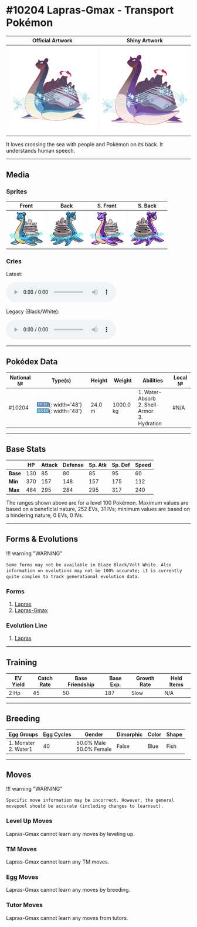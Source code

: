 # #10204 Lapras-Gmax - Transport Pokémon

| Official Artwork | Shiny Artwork |
|------------------|---------------|
| ![Official Artwork](https://raw.githubusercontent.com/PokeAPI/sprites/master/sprites/pokemon/other/official-artwork/10204.png) | ![Official Artwork2](https://raw.githubusercontent.com/PokeAPI/sprites/master/sprites/pokemon/other/official-artwork/shiny/10204.png) |

It loves crossing the sea with people and Pokémon on its back. It understands human speech.

---

## Media

### Sprites

| Front | Back | S. Front | S. Back |
|-------|------|----------|---------|
| ![Front](https://raw.githubusercontent.com/PokeAPI/sprites/master/sprites/pokemon/versions/generation-v/black-white/10204.png) | ![Back](https://raw.githubusercontent.com/PokeAPI/sprites/master/sprites/pokemon/versions/generation-v/black-white/back/10204.png) | ![Shiny Front](https://raw.githubusercontent.com/PokeAPI/sprites/master/sprites/pokemon/versions/generation-v/black-white/shiny/10204.png) | ![Shiny Back](https://raw.githubusercontent.com/PokeAPI/sprites/master/sprites/pokemon/versions/generation-v/black-white/back/shiny/10204.png) |

### Cries

Latest:
<p><audio controls>
  <source src="https://raw.githubusercontent.com/PokeAPI/cries/main/cries/pokemon/latest/10204.ogg" type="audio/ogg">
  Your browser does not support the audio element.
</audio></p>

Legacy (Black/White):
<p><audio controls>
  <source src="None" type="audio/ogg">
  Your browser does not support the audio element.
</audio></p>

---

## Pokédex Data

| National № | Type(s) | Height | Weight | Abilities | Local № |
|------------|---------|--------|--------|-----------|---------|
| #10204 | ![water](../assets/types/water.png){: width='48'} ![ice](../assets/types/ice.png){: width='48'} | 24.0 m | 1000.0 kg | 1. Water-Absorb<br>2. Shell-Armor<br>3. Hydration | #N/A |

---

## Base Stats
|   | HP | Attack | Defense | Sp. Atk | Sp. Def | Speed |
|---|----|--------|---------|---------|---------|-------|
| **Base** | 130 | 85 | 80 | 85 | 95 | 60 |
| **Min** | 370 | 157 | 148 | 157 | 175 | 112 |
| **Max** | 464 | 295 | 284 | 295 | 317 | 240 |

The ranges shown above are for a level 100 Pokémon. Maximum values are based on a beneficial nature, 252 EVs, 31 IVs; minimum values are based on a hindering nature, 0 EVs, 0 IVs.

---

## Forms & Evolutions

!!! warning "WARNING"

    Some forms may not be available in Blaze Black/Volt White. Also information on evolutions may not be 100% accurate; it is currently quite complex to track generational evolution data.

### Forms

1. [Lapras](/bbvw-wiki/pokemon/lapras/)
2. [Lapras-Gmax](/bbvw-wiki/pokemon/lapras-gmax/)

### Evolution Line

1. [Lapras](/bbvw-wiki/pokemon/lapras/)


---

## Training

| EV Yield | Catch Rate | Base Friendship | Base Exp. | Growth Rate | Held Items |
|----------|------------|-----------------|-----------|-------------|------------|
| 2 Hp | 45 | 50 | 187 | Slow | N/A |

---

## Breeding

| Egg Groups | Egg Cycles | Gender | Dimorphic | Color | Shape |
|------------|------------|--------|-----------|-------|-------|
| 1. Monster<br>2. Water1 | 40 | 50.0% Male<br>50.0% Female | False | Blue | Fish |

---

## Moves

!!! warning "WARNING"

    Specific move information may be incorrect. However, the general movepool should be accurate (including changes to learnset).

### Level Up Moves

Lapras-Gmax cannot learn any moves by leveling up.

### TM Moves

Lapras-Gmax cannot learn any TM moves.

### Egg Moves

Lapras-Gmax cannot learn any moves by breeding.

### Tutor Moves

Lapras-Gmax cannot learn any moves from tutors.

